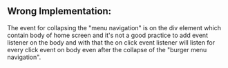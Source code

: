 
## Wrong Implementation:

The event for collapsing the "menu navigation" is on the div element which contain body of home screen and it's not a good practice to add event listener on the body and with that the on click event listener will listen for every click event on body even after the collapse of the "burger menu navigation".
